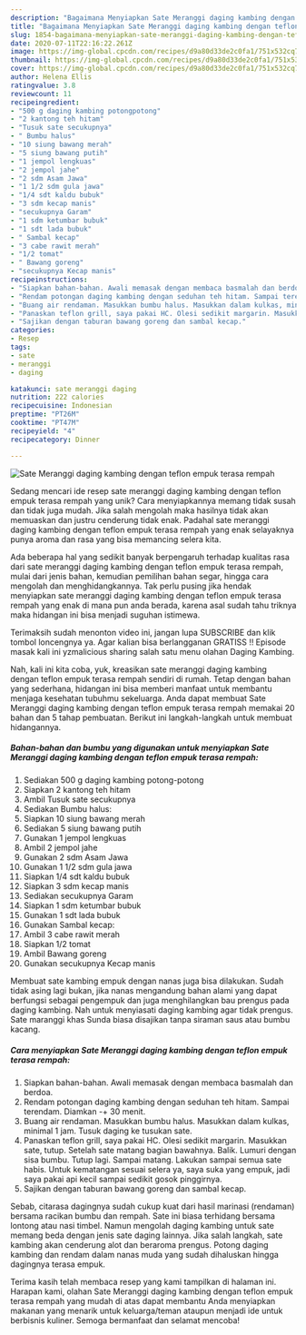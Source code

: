 ```yaml
---
description: "Bagaimana Menyiapkan Sate Meranggi daging kambing dengan teflon empuk terasa rempah yang Enak Banget"
title: "Bagaimana Menyiapkan Sate Meranggi daging kambing dengan teflon empuk terasa rempah yang Enak Banget"
slug: 1854-bagaimana-menyiapkan-sate-meranggi-daging-kambing-dengan-teflon-empuk-terasa-rempah-yang-enak-banget
date: 2020-07-11T22:16:22.261Z
image: https://img-global.cpcdn.com/recipes/d9a80d33de2c0fa1/751x532cq70/sate-meranggi-daging-kambing-dengan-teflon-empuk-terasa-rempah-foto-resep-utama.jpg
thumbnail: https://img-global.cpcdn.com/recipes/d9a80d33de2c0fa1/751x532cq70/sate-meranggi-daging-kambing-dengan-teflon-empuk-terasa-rempah-foto-resep-utama.jpg
cover: https://img-global.cpcdn.com/recipes/d9a80d33de2c0fa1/751x532cq70/sate-meranggi-daging-kambing-dengan-teflon-empuk-terasa-rempah-foto-resep-utama.jpg
author: Helena Ellis
ratingvalue: 3.8
reviewcount: 11
recipeingredient:
- "500 g daging kambing potongpotong"
- "2 kantong teh hitam"
- "Tusuk sate secukupnya"
- " Bumbu halus"
- "10 siung bawang merah"
- "5 siung bawang putih"
- "1 jempol lengkuas"
- "2 jempol jahe"
- "2 sdm Asam Jawa"
- "1 1/2 sdm gula jawa"
- "1/4 sdt kaldu bubuk"
- "3 sdm kecap manis"
- "secukupnya Garam"
- "1 sdm ketumbar bubuk"
- "1 sdt lada bubuk"
- " Sambal kecap"
- "3 cabe rawit merah"
- "1/2 tomat"
- " Bawang goreng"
- "secukupnya Kecap manis"
recipeinstructions:
- "Siapkan bahan-bahan. Awali memasak dengan membaca basmalah dan berdoa."
- "Rendam potongan daging kambing dengan seduhan teh hitam. Sampai terendam. Diamkan -+ 30 menit."
- "Buang air rendaman. Masukkan bumbu halus. Masukkan dalam kulkas, minimal 1 jam. Tusuk daging ke tusukan sate."
- "Panaskan teflon grill, saya pakai HC. Olesi sedikit margarin. Masukkan sate, tutup. Setelah sate matang bagian bawahnya. Balik. Lumuri dengan sisa bumbu. Tutup lagi. Sampai matang. Lakukan sampai semua sate habis. Untuk kematangan sesuai selera ya, saya suka yang empuk, jadi saya pakai api kecil sampai sedikit gosok pinggirnya."
- "Sajikan dengan taburan bawang goreng dan sambal kecap."
categories:
- Resep
tags:
- sate
- meranggi
- daging

katakunci: sate meranggi daging 
nutrition: 222 calories
recipecuisine: Indonesian
preptime: "PT26M"
cooktime: "PT47M"
recipeyield: "4"
recipecategory: Dinner

---
```



![Sate Meranggi daging kambing dengan teflon empuk terasa rempah](https://img-global.cpcdn.com/recipes/d9a80d33de2c0fa1/751x532cq70/sate-meranggi-daging-kambing-dengan-teflon-empuk-terasa-rempah-foto-resep-utama.jpg)

Sedang mencari ide resep sate meranggi daging kambing dengan teflon empuk terasa rempah yang unik? Cara menyiapkannya memang tidak susah dan tidak juga mudah. Jika salah mengolah maka hasilnya tidak akan memuaskan dan justru cenderung tidak enak. Padahal sate meranggi daging kambing dengan teflon empuk terasa rempah yang enak selayaknya punya aroma dan rasa yang bisa memancing selera kita.

Ada beberapa hal yang sedikit banyak berpengaruh terhadap kualitas rasa dari sate meranggi daging kambing dengan teflon empuk terasa rempah, mulai dari jenis bahan, kemudian pemilihan bahan segar, hingga cara mengolah dan menghidangkannya. Tak perlu pusing jika hendak menyiapkan sate meranggi daging kambing dengan teflon empuk terasa rempah yang enak di mana pun anda berada, karena asal sudah tahu triknya maka hidangan ini bisa menjadi suguhan istimewa.

Terimaksih sudah menonton video ini, jangan lupa SUBSCRIBE dan klik tombol loncengnya ya. Agar kalian bisa berlangganan GRATISS !! Episode masak kali ini yzmalicious sharing salah satu menu olahan Daging Kambing.


Nah, kali ini kita coba, yuk, kreasikan sate meranggi daging kambing dengan teflon empuk terasa rempah sendiri di rumah. Tetap dengan bahan yang sederhana, hidangan ini bisa memberi manfaat untuk membantu menjaga kesehatan tubuhmu sekeluarga. Anda dapat membuat Sate Meranggi daging kambing dengan teflon empuk terasa rempah memakai 20 bahan dan 5 tahap pembuatan. Berikut ini langkah-langkah untuk membuat hidangannya.

<!--inarticleads1-->

##### Bahan-bahan dan bumbu yang digunakan untuk menyiapkan Sate Meranggi daging kambing dengan teflon empuk terasa rempah:

1. Sediakan 500 g daging kambing potong-potong
1. Siapkan 2 kantong teh hitam
1. Ambil Tusuk sate secukupnya
1. Sediakan  Bumbu halus:
1. Siapkan 10 siung bawang merah
1. Sediakan 5 siung bawang putih
1. Gunakan 1 jempol lengkuas
1. Ambil 2 jempol jahe
1. Gunakan 2 sdm Asam Jawa
1. Gunakan 1 1/2 sdm gula jawa
1. Siapkan 1/4 sdt kaldu bubuk
1. Siapkan 3 sdm kecap manis
1. Sediakan secukupnya Garam
1. Siapkan 1 sdm ketumbar bubuk
1. Gunakan 1 sdt lada bubuk
1. Gunakan  Sambal kecap:
1. Ambil 3 cabe rawit merah
1. Siapkan 1/2 tomat
1. Ambil  Bawang goreng
1. Gunakan secukupnya Kecap manis


Membuat sate kambing empuk dengan nanas juga bisa dilakukan. Sudah tidak asing lagi bukan, jika nanas mengandung bahan alami yang dapat berfungsi sebagai pengempuk dan juga menghilangkan bau prengus pada daging kambing. Nah untuk menyiasati daging kambing agar tidak prengus. Sate maranggi khas Sunda biasa disajikan tanpa siraman saus atau bumbu kacang. 

<!--inarticleads2-->

##### Cara menyiapkan Sate Meranggi daging kambing dengan teflon empuk terasa rempah:

1. Siapkan bahan-bahan. Awali memasak dengan membaca basmalah dan berdoa.
1. Rendam potongan daging kambing dengan seduhan teh hitam. Sampai terendam. Diamkan -+ 30 menit.
1. Buang air rendaman. Masukkan bumbu halus. Masukkan dalam kulkas, minimal 1 jam. Tusuk daging ke tusukan sate.
1. Panaskan teflon grill, saya pakai HC. Olesi sedikit margarin. Masukkan sate, tutup. Setelah sate matang bagian bawahnya. Balik. Lumuri dengan sisa bumbu. Tutup lagi. Sampai matang. Lakukan sampai semua sate habis. Untuk kematangan sesuai selera ya, saya suka yang empuk, jadi saya pakai api kecil sampai sedikit gosok pinggirnya.
1. Sajikan dengan taburan bawang goreng dan sambal kecap.


Sebab, citarasa dagingnya sudah cukup kuat dari hasil marinasi (rendaman) bersama racikan bumbu dan rempah. Sate ini biasa terhidang bersama lontong atau nasi timbel. Namun mengolah daging kambing untuk sate memang beda dengan jenis sate daging lainnya. Jika salah langkah, sate kambing akan cenderung alot dan beraroma prengus. Potong daging kambing dan rendam dalam nanas muda yang sudah dihaluskan hingga dagingnya terasa empuk. 

Terima kasih telah membaca resep yang kami tampilkan di halaman ini. Harapan kami, olahan Sate Meranggi daging kambing dengan teflon empuk terasa rempah yang mudah di atas dapat membantu Anda menyiapkan makanan yang menarik untuk keluarga/teman ataupun menjadi ide untuk berbisnis kuliner. Semoga bermanfaat dan selamat mencoba!

